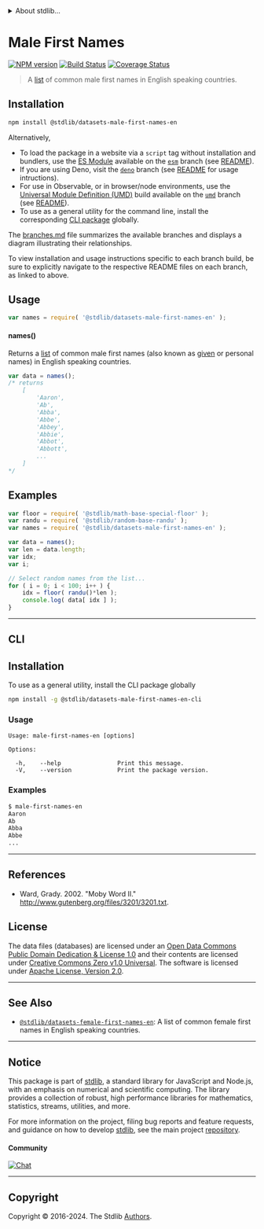 <!--

@license Apache-2.0

Copyright (c) 2018 The Stdlib Authors.

Licensed under the Apache License, Version 2.0 (the "License");
you may not use this file except in compliance with the License.
You may obtain a copy of the License at

   http://www.apache.org/licenses/LICENSE-2.0

Unless required by applicable law or agreed to in writing, software
distributed under the License is distributed on an "AS IS" BASIS,
WITHOUT WARRANTIES OR CONDITIONS OF ANY KIND, either express or implied.
See the License for the specific language governing permissions and
limitations under the License.

-->


<details>
  <summary>
    About stdlib...
  </summary>
  <p>We believe in a future in which the web is a preferred environment for numerical computation. To help realize this future, we've built stdlib. stdlib is a standard library, with an emphasis on numerical and scientific computation, written in JavaScript (and C) for execution in browsers and in Node.js.</p>
  <p>The library is fully decomposable, being architected in such a way that you can swap out and mix and match APIs and functionality to cater to your exact preferences and use cases.</p>
  <p>When you use stdlib, you can be absolutely certain that you are using the most thorough, rigorous, well-written, studied, documented, tested, measured, and high-quality code out there.</p>
  <p>To join us in bringing numerical computing to the web, get started by checking us out on <a href="https://github.com/stdlib-js/stdlib">GitHub</a>, and please consider <a href="https://opencollective.com/stdlib">financially supporting stdlib</a>. We greatly appreciate your continued support!</p>
</details>

# Male First Names

[![NPM version][npm-image]][npm-url] [![Build Status][test-image]][test-url] [![Coverage Status][coverage-image]][coverage-url] <!-- [![dependencies][dependencies-image]][dependencies-url] -->

> A [list][@ward:2002a] of common male first names in English speaking countries.

<section class="installation">

## Installation

```bash
npm install @stdlib/datasets-male-first-names-en
```

Alternatively,

-   To load the package in a website via a `script` tag without installation and bundlers, use the [ES Module][es-module] available on the [`esm`][esm-url] branch (see [README][esm-readme]).
-   If you are using Deno, visit the [`deno`][deno-url] branch (see [README][deno-readme] for usage intructions).
-   For use in Observable, or in browser/node environments, use the [Universal Module Definition (UMD)][umd] build available on the [`umd`][umd-url] branch (see [README][umd-readme]).
-   To use as a general utility for the command line, install the corresponding [CLI package][cli-section] globally.

The [branches.md][branches-url] file summarizes the available branches and displays a diagram illustrating their relationships.

To view installation and usage instructions specific to each branch build, be sure to explicitly navigate to the respective README files on each branch, as linked to above.

</section>

<section class="usage">

## Usage

```javascript
var names = require( '@stdlib/datasets-male-first-names-en' );
```

#### names()

Returns a [list][@ward:2002a] of common male first names (also known as [given][given-name] or personal names) in English speaking countries.

```javascript
var data = names();
/* returns
    [
        'Aaron',
        'Ab',
        'Abba',
        'Abbe',
        'Abbey',
        'Abbie',
        'Abbot',
        'Abbott',
        ...
    ]
*/
```

</section>

<!-- /.usage -->

<section class="examples">

<!-- TODO: more creative example. -->

## Examples

<!-- eslint no-undef: "error" -->

```javascript
var floor = require( '@stdlib/math-base-special-floor' );
var randu = require( '@stdlib/random-base-randu' );
var names = require( '@stdlib/datasets-male-first-names-en' );

var data = names();
var len = data.length;
var idx;
var i;

// Select random names from the list...
for ( i = 0; i < 100; i++ ) {
    idx = floor( randu()*len );
    console.log( data[ idx ] );
}
```

</section>

<!-- /.examples -->

* * *

<section class="cli">

## CLI

<section class="installation">

## Installation

To use as a general utility, install the CLI package globally

```bash
npm install -g @stdlib/datasets-male-first-names-en-cli
```

</section>

<!-- CLI usage documentation. -->

<section class="usage">

### Usage

```text
Usage: male-first-names-en [options]

Options:

  -h,    --help                Print this message.
  -V,    --version             Print the package version.
```

</section>

<!-- /.usage -->

<section class="examples">

### Examples

```bash
$ male-first-names-en
Aaron
Ab
Abba
Abbe
...
```

</section>

<!-- /.examples -->

</section>

<!-- /.cli -->

* * *

<section class="references">

## References

-   Ward, Grady. 2002. "Moby Word II." <http://www.gutenberg.org/files/3201/3201.txt>.

</section>

<!-- /.references -->

<!-- <license> -->

## License

The data files (databases) are licensed under an [Open Data Commons Public Domain Dedication & License 1.0][pddl-1.0] and their contents are licensed under [Creative Commons Zero v1.0 Universal][cc0]. The software is licensed under [Apache License, Version 2.0][apache-license].

<!-- </license> -->

<!-- Section for related `stdlib` packages. Do not manually edit this section, as it is automatically populated. -->

<section class="related">

* * *

## See Also

-   <span class="package-name">[`@stdlib/datasets-female-first-names-en`][@stdlib/datasets/female-first-names-en]</span><span class="delimiter">: </span><span class="description">A list of common female first names in English speaking countries.</span>

</section>

<!-- /.related -->

<!-- Section for all links. Make sure to keep an empty line after the `section` element and another before the `/section` close. -->


<section class="main-repo" >

* * *

## Notice

This package is part of [stdlib][stdlib], a standard library for JavaScript and Node.js, with an emphasis on numerical and scientific computing. The library provides a collection of robust, high performance libraries for mathematics, statistics, streams, utilities, and more.

For more information on the project, filing bug reports and feature requests, and guidance on how to develop [stdlib][stdlib], see the main project [repository][stdlib].

#### Community

[![Chat][chat-image]][chat-url]

---

## Copyright

Copyright &copy; 2016-2024. The Stdlib [Authors][stdlib-authors].

</section>

<!-- /.stdlib -->

<!-- Section for all links. Make sure to keep an empty line after the `section` element and another before the `/section` close. -->

<section class="links">

[npm-image]: http://img.shields.io/npm/v/@stdlib/datasets-male-first-names-en.svg
[npm-url]: https://npmjs.org/package/@stdlib/datasets-male-first-names-en

[test-image]: https://github.com/stdlib-js/datasets-male-first-names-en/actions/workflows/test.yml/badge.svg?branch=v0.2.2
[test-url]: https://github.com/stdlib-js/datasets-male-first-names-en/actions/workflows/test.yml?query=branch:v0.2.2

[coverage-image]: https://img.shields.io/codecov/c/github/stdlib-js/datasets-male-first-names-en/main.svg
[coverage-url]: https://codecov.io/github/stdlib-js/datasets-male-first-names-en?branch=main

<!--

[dependencies-image]: https://img.shields.io/david/stdlib-js/datasets-male-first-names-en.svg
[dependencies-url]: https://david-dm.org/stdlib-js/datasets-male-first-names-en/main

-->

[chat-image]: https://img.shields.io/gitter/room/stdlib-js/stdlib.svg
[chat-url]: https://app.gitter.im/#/room/#stdlib-js_stdlib:gitter.im

[stdlib]: https://github.com/stdlib-js/stdlib

[stdlib-authors]: https://github.com/stdlib-js/stdlib/graphs/contributors

[cli-section]: https://github.com/stdlib-js/datasets-male-first-names-en#cli
[cli-url]: https://github.com/stdlib-js/datasets-male-first-names-en/tree/cli
[@stdlib/datasets-male-first-names-en]: https://github.com/stdlib-js/datasets-male-first-names-en/tree/main

[umd]: https://github.com/umdjs/umd
[es-module]: https://developer.mozilla.org/en-US/docs/Web/JavaScript/Guide/Modules

[deno-url]: https://github.com/stdlib-js/datasets-male-first-names-en/tree/deno
[deno-readme]: https://github.com/stdlib-js/datasets-male-first-names-en/blob/deno/README.md
[umd-url]: https://github.com/stdlib-js/datasets-male-first-names-en/tree/umd
[umd-readme]: https://github.com/stdlib-js/datasets-male-first-names-en/blob/umd/README.md
[esm-url]: https://github.com/stdlib-js/datasets-male-first-names-en/tree/esm
[esm-readme]: https://github.com/stdlib-js/datasets-male-first-names-en/blob/esm/README.md
[branches-url]: https://github.com/stdlib-js/datasets-male-first-names-en/blob/main/branches.md

[pddl-1.0]: http://opendatacommons.org/licenses/pddl/1.0/

[cc0]: https://creativecommons.org/publicdomain/zero/1.0

[apache-license]: https://www.apache.org/licenses/LICENSE-2.0

[given-name]: https://en.wikipedia.org/wiki/Given_name

[@ward:2002a]: http://www.gutenberg.org/files/3201/3201.txt

<!-- <related-links> -->

[@stdlib/datasets/female-first-names-en]: https://github.com/stdlib-js/datasets-female-first-names-en

<!-- </related-links> -->

</section>

<!-- /.links -->
